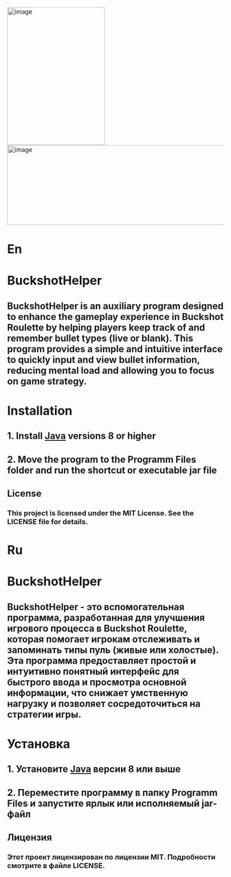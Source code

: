 <img width="227" height="321" alt="image" src="https://github.com/user-attachments/assets/00793618-4e19-4577-947f-ba884bf6c800" />
<img width="525" height="186" alt="image" src="https://github.com/user-attachments/assets/04bf5d52-7520-4370-b73d-2a0f08e8b278" />



# En
# BuckshotHelper
## BuckshotHelper is an auxiliary program designed to enhance the gameplay experience in Buckshot Roulette by helping players keep track of and remember bullet types (live or blank). This program provides a simple and intuitive interface to quickly input and view bullet information, reducing mental load and allowing you to focus on game strategy.

# Installation
## 1. Install [Java](https://www.oracle.com/java/technologies/downloads/) versions 8 or higher
## 2. Move the program to the Programm Files folder and run the shortcut or executable jar file

## License
### This project is licensed under the MIT License. See the LICENSE file for details.

# Ru
# BuckshotHelper
## BuckshotHelper - это вспомогательная программа, разработанная для улучшения игрового процесса в Buckshot Roulette, которая помогает игрокам отслеживать и запоминать типы пуль (живые или холостые). Эта программа предоставляет простой и интуитивно понятный интерфейс для быстрого ввода и просмотра основной информации, что снижает умственную нагрузку и позволяет сосредоточиться на стратегии игры.

# Установка
## 1. Установите [Java](https://www.oracle.com/java/technologies/downloads/) версии 8 или выше
## 2. Переместите программу в папку Programm Files и запустите ярлык или исполняемый jar-файл

## Лицензия
### Этот проект лицензирован по лицензии MIT. Подробности смотрите в файле LICENSE.

